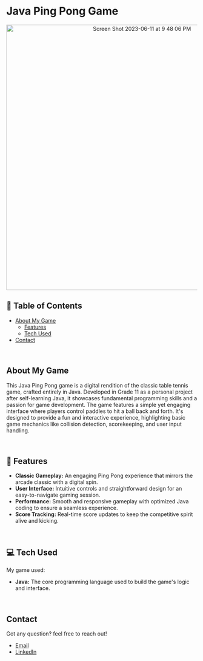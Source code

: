 # Java Ping Pong Game

<p align="center">
  
 <img width="700" alt="Screen Shot 2023-06-11 at 9 48 06 PM" src="https://github.com/GavraMG/Java-Ping-Pong-Game/assets/145468935/8da1fc63-0170-4dd4-a182-f4d89a0e7619">

</p>

## 📖 Table of Contents

- [About My Game](#-about-my-game)
  - [Features](#-features)
  - [Tech Used](#-tech-used)
- [Contact](#-contact)

<br/>

## About My Game
This Java Ping Pong game is a digital rendition of the classic table tennis game, crafted entirely in Java. Developed in Grade 11 as a personal project after self-learning Java, it showcases fundamental programming skills and a passion for game development. The game features a simple yet engaging interface where players control paddles to hit a ball back and forth. It's designed to provide a fun and interactive experience, highlighting basic game mechanics like collision detection, scorekeeping, and user input handling.

<br/>

## 🚀 Features

- **Classic Gameplay:** An engaging Ping Pong experience that mirrors the arcade classic with a digital spin.
- **User Interface:** Intuitive controls and straightforward design for an easy-to-navigate gaming session.
- **Performance:** Smooth and responsive gameplay with optimized Java coding to ensure a seamless experience.
- **Score Tracking:** Real-time score updates to keep the competitive spirit alive and kicking.

<br/>

## 💻 Tech Used

My game used: 

- **Java:** The core programming language used to build the game's logic and interface.

<br/>

## Contact

Got any question? feel free to reach out!

- [Email](mailto:markusgavra@gmail.com)
- [LinkedIn](https://www.linkedin.com/in/markus-gavra)
